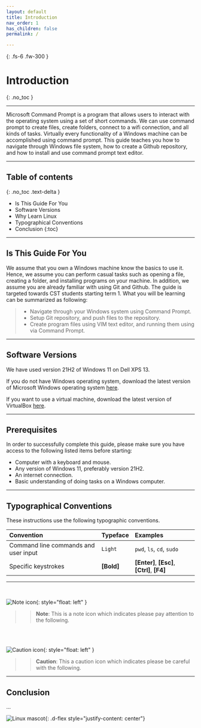 ```yaml
---
layout: default
title: Introduction
nav_order: 1
has_children: false
permalink: /

---
```


{: .fs-6 .fw-300 }

# Introduction
{: .no_toc }

---

Microsoft Command Prompt is a program that allows users to interact with the operating system using a set of short commands. We can use command prompt to create files, create folders, connect to a wifi connection, and all kinds of tasks. Virtually every functionality of a Windows machine can be accomplished using command prompt. This guide teaches you how to navigate through Windows file system, how to create a Github repository, and how to install and use command prompt text editor. 

---

## Table of contents
{: .no_toc .text-delta }
* Is This Guide For You
* Software Versions
* Why Learn Linux
* Typographical Conventions
* Conclusion
{:toc}

---

## Is This Guide For You

We assume that you own a Windows machine know the basics to use it. Hence, we assume you can perform casual tasks such as opening a file, creating a folder, and installing programs on your machine. In addition, we assume you are already familiar with using Git and Github. The guide is targeted towards CST students starting term 1. What you will be learning can be summarized as following:

>* Navigate through your Windows system using Command Prompt.
>* Setup Git repository, and push files to the repository.
>* Create program files using VIM text editor, and running them using via Command Prompt.

---

## Software Versions

We have used version 21H2 of Windows 11 on Dell XPS 13. 

If you do not have Windows operating system, download the latest version of Microsoft Windows operating system [here](https://www.microsoft.com/en-ca/software-download/windows11). 

If you want to use a virtual machine, download the latest version of VirtualBox [here](https://developer.microsoft.com/en-us/windows/downloads/virtual-machines/).

---

## Prerequisites

In order to successfully complete this guide, please make sure you have access to the following listed items before starting:

* Computer with a keyboard and mouse.
* Any version of Windows 11, preferably version 21H2.
* An internet connection.
* Basic understanding of doing tasks on a Windows computer.

---

## Typographical Conventions

These instructions use the following typographic conventions.

| Convention                           | Typeface      | Examples                                         |
| :----                                | :----         | :----                                            |
| Command line commands and user input |   ```Light``` |     ```pwd```, ```ls```, ```cd```, ```sudo```    |
| Specific keystrokes                  |   **[Bold]**  |     **[Enter]**, **[Esc]**, **[Ctrl]**, **[F4]** |

---
<br/>

![Note icon](https://github.com/dl90/linux-basics/blob/gh-pages/docs/images/icons/note.png?raw=true "Note"){: style="float: left" }
>> **Note**: This is a note icon which indicates please pay attention to the following.
<br />
<br />

![Caution icon](https://github.com/dl90/linux-basics/blob/gh-pages/docs/images/icons/caution.png?raw=true "Caution"){: style="float: left" }
>> **Caution**: This a caution icon which indicates please be careful with the following.

---

## Conclusion
...

![Linux mascot](https://github.com/dl90/linux-basics/blob/gh-pages/docs/images/icons/tux.png?raw=true "Tux"){: .d-flex style="justify-content: center"}
